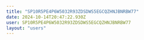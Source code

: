 ```yaml
---
title: "SP10R5PE4P6W5032R93ZDSDWS5EGCQZHNJBNRBW77"
date: 2024-10-14T20:47:22.930Z
user: SP10R5PE4P6W5032R93ZDSDWS5EGCQZHNJBNRBW77
layout: "users"
---
```

    